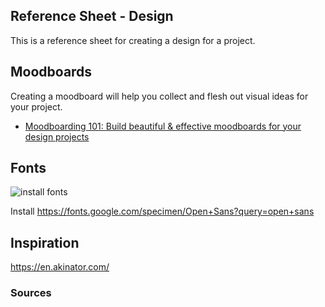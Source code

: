 

## Reference Sheet - Design


This is a reference sheet for creating a design for a project.



## Moodboards

Creating a moodboard will help you collect and flesh out visual ideas for your project.

- [Moodboarding 101: Build beautiful & effective moodboards for your design projects](https://dribbble.com/stories/2020/11/06/how-to-create-moodboards)




## Fonts


![install fonts](assets/img/fonts-install.png)

Install
https://fonts.google.com/specimen/Open+Sans?query=open+sans




## Inspiration


https://en.akinator.com/



### Sources
